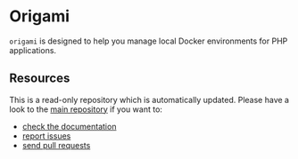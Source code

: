 Origami
=======
`origami` is designed to help you manage local Docker environments for PHP applications.

Resources
---------
This is a read-only repository which is automatically updated. Please have a look
to the [main repository](https://github.com/ajardin/origami-source) if you want to: 
* [check the documentation](https://github.com/ajardin/origami-source/blob/master/README.md)
* [report issues](https://github.com/ajardin/origami-source/issues)
* [send pull requests](https://github.com/ajardin/origami-source/pulls) 
